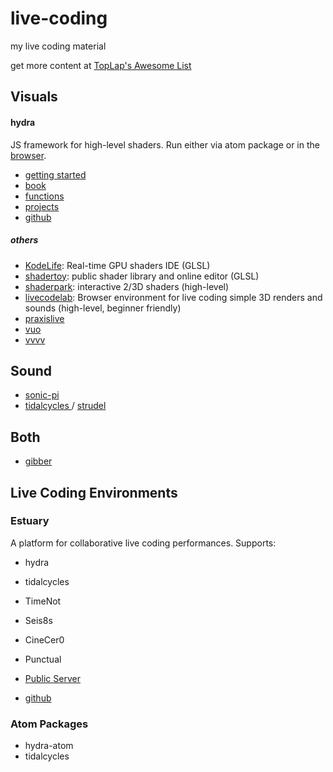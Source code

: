 # live-coding
my live coding material

get more content at [TopLap's Awesome List](https://github.com/toplap/awesome-livecoding)

## Visuals

#### hydra
JS framework for high-level shaders. Run either via atom package or in the [browser](hydra.ojack.xyz).
- [getting started](https://hydra.ojack.xyz/docs/#/)
- [book](https://hydra-book.glitch.me/#/)
- [functions](https://hydra.ojack.xyz/api/)
- [projects](https://hydra.ojack.xyz/garden/)
- [github](https://github.com/hydra-synth/hydra)


##### others

- [KodeLife](https://hexler.net/kodelife): Real-time GPU shaders IDE (GLSL)
- [shadertoy](https://www.shadertoy.com/): public shader library and online editor (GLSL)
- [shaderpark](https://shaderpark.com/): interactive 2/3D shaders (high-level)
- [livecodelab](https://livecodelab.net/index.html): Browser environment for live coding simple 3D renders and sounds (high-level, beginner friendly)
- [praxislive](https://github.com/praxis-live/praxis-live)
- [vuo](https://vuo.org/)
- [vvvv](https://thegraybook.vvvv.org/)


## Sound
- [sonic-pi](https://sonic-pi.net/)
- [tidalcycles ](https://tidalcycles.org) / [strudel](https://strudel.cc)


## Both
- [gibber](https://Gibber.cc)


## Live Coding Environments

### Estuary
A platform for collaborative live coding performances.
Supports:
- hydra
- tidalcycles
- TimeNot
- Seis8s
- CineCer0
- Punctual

- [Public Server](https://estuary.mcmaster.ca/)
- [github](https://github.com/dktr0/estuary)


### Atom Packages
- hydra-atom
- tidalcycles
